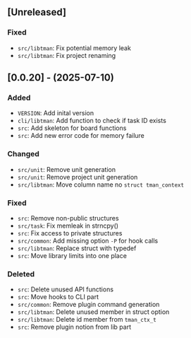 ## [Unreleased]

### Fixed

- `src/libtman`: Fix potential memory leak
- `src/libtman`: Fix project renaming


## [0.0.20] - (2025-07-10)

### Added

- `VERSION`: Add inital version
- `cli/libtman`: Add function to check if task ID exists
- `src`: Add skeleton for board functions
- `src`: Add new error code for memory failure

### Changed

- `src/unit`: Remove unit generation
- `src/unit`: Remove project unit generation
- `src/libtman`: Move column name no `struct tman_context`

### Fixed

- `src`: Remove non-public structures
- `src/task`: Fix memleak in strncpy()
- `src`: Fix access to private structures
- `src/common`: Add missing option `-P` for hook calls
- `src/libtman`: Replace struct with typedef
- `src`: Move library limits into one place

### Deleted

- `src`: Delete unused API functions
- `src`: Move hooks to CLI part
- `src/common`: Remove plugin command generation
- `src/libtman`: Delete unused member in struct option
- `src/libtman`: Delete id member from `tman_ctx_t`
- `src`: Remove plugin notion from lib part
